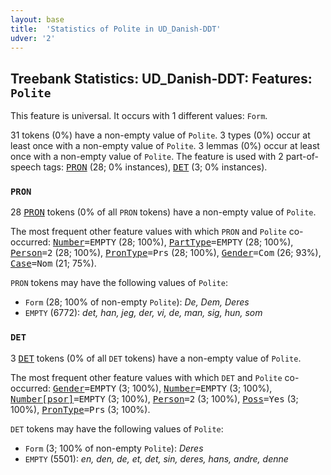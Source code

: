 ```yaml
---
layout: base
title:  'Statistics of Polite in UD_Danish-DDT'
udver: '2'
---
```


## Treebank Statistics: UD_Danish-DDT: Features: `Polite`

This feature is universal.
It occurs with 1 different values: `Form`.

31 tokens (0%) have a non-empty value of `Polite`.
3 types (0%) occur at least once with a non-empty value of `Polite`.
3 lemmas (0%) occur at least once with a non-empty value of `Polite`.
The feature is used with 2 part-of-speech tags: <tt><a href="da_ddt-pos-PRON.html">PRON</a></tt> (28; 0% instances), <tt><a href="da_ddt-pos-DET.html">DET</a></tt> (3; 0% instances).

### `PRON`

28 <tt><a href="da_ddt-pos-PRON.html">PRON</a></tt> tokens (0% of all `PRON` tokens) have a non-empty value of `Polite`.

The most frequent other feature values with which `PRON` and `Polite` co-occurred: <tt><a href="da_ddt-feat-Number.html">Number</a></tt><tt>=EMPTY</tt> (28; 100%), <tt><a href="da_ddt-feat-PartType.html">PartType</a></tt><tt>=EMPTY</tt> (28; 100%), <tt><a href="da_ddt-feat-Person.html">Person</a></tt><tt>=2</tt> (28; 100%), <tt><a href="da_ddt-feat-PronType.html">PronType</a></tt><tt>=Prs</tt> (28; 100%), <tt><a href="da_ddt-feat-Gender.html">Gender</a></tt><tt>=Com</tt> (26; 93%), <tt><a href="da_ddt-feat-Case.html">Case</a></tt><tt>=Nom</tt> (21; 75%).

`PRON` tokens may have the following values of `Polite`:

* `Form` (28; 100% of non-empty `Polite`): <em>De, Dem, Deres</em>
* `EMPTY` (6772): <em>det, han, jeg, der, vi, de, man, sig, hun, som</em>

### `DET`

3 <tt><a href="da_ddt-pos-DET.html">DET</a></tt> tokens (0% of all `DET` tokens) have a non-empty value of `Polite`.

The most frequent other feature values with which `DET` and `Polite` co-occurred: <tt><a href="da_ddt-feat-Gender.html">Gender</a></tt><tt>=EMPTY</tt> (3; 100%), <tt><a href="da_ddt-feat-Number.html">Number</a></tt><tt>=EMPTY</tt> (3; 100%), <tt><a href="da_ddt-feat-Number-psor.html">Number[psor]</a></tt><tt>=EMPTY</tt> (3; 100%), <tt><a href="da_ddt-feat-Person.html">Person</a></tt><tt>=2</tt> (3; 100%), <tt><a href="da_ddt-feat-Poss.html">Poss</a></tt><tt>=Yes</tt> (3; 100%), <tt><a href="da_ddt-feat-PronType.html">PronType</a></tt><tt>=Prs</tt> (3; 100%).

`DET` tokens may have the following values of `Polite`:

* `Form` (3; 100% of non-empty `Polite`): <em>Deres</em>
* `EMPTY` (5501): <em>en, den, de, et, det, sin, deres, hans, andre, denne</em>

